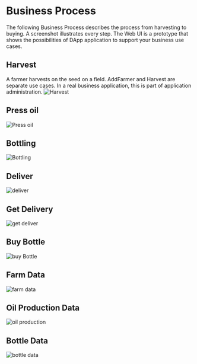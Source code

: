# Business Process

The following Business Process describes the process from harvesting to buying. A screenshot illustrates every step. The Web UI is a prototype that shows the possibilities of DApp application to support your business use cases.

## Harvest

A farmer harvests on the seed on a field.  AddFarmer and Harvest are separate use cases. In a real business application, this is part of application administration.
![Harvest](images/harvest.jpeg)

## Press oil

![Press oil](images/pressOil.jpeg)

## Bottling

![Bottling](images/bottling.jpeg)

## Deliver
![deliver](images/delivery.jpeg)

## Get Delivery
![get deliver](images/getDelivery.jpeg)

## Buy Bottle
![buy Bottle](images/buyBottle.jpeg)

## Farm Data
![farm data](images/FarmData.jpeg)

## Oil Production Data
![oil production](images/OilProductionData.jpeg)

## Bottle Data
![bottle data](images/bottleData.jpeg)

